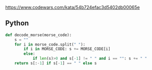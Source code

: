 https://www.codewars.com/kata/54b724efac3d5402db00065e

## Python
```python
def decode_morse(morse_code):
    s = ""
    for i in morse_code.split(" "):
        if i in MORSE_CODE: s += MORSE_CODE[i]
        else:
            if len(s)>0 and s[-1] != " " and i == "": s += " "
    return s[:-1] if s[-1] == " " else s
```